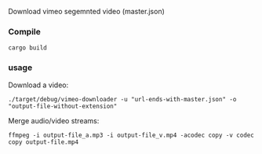 Download vimeo segemnted video (master.json)


### Compile

```
cargo build
```

### usage

Download a video:

```
./target/debug/vimeo-downloader -u "url-ends-with-master.json" -o "output-file-without-extension"
```

Merge audio/video streams:

```
ffmpeg -i output-file_a.mp3 -i output-file_v.mp4 -acodec copy -v codec copy output-file.mp4
```
